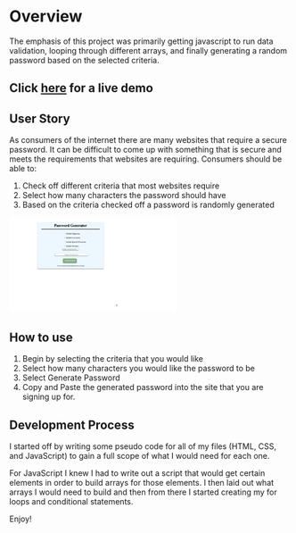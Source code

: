 # Overview
The emphasis of this project was primarily getting javascript to run data validation, looping through different arrays, and finally generating a random password based
on the selected criteria. 

## Click [here](https://paynejoshua.github.io/Password-Generator/) for a live demo

## User Story
As consumers of the internet there are many websites that require a secure password. It can be difficult to come up with something that is secure and meets the requirements that websites are requiring. Consumers should be able to:
1. Check off different criteria that most websites require
2. Select how many characters the password should have
3. Based on the criteria checked off a password is randomly generated

<img src="./assets/passwordGeneratorWalkthrough.git.gif" width="300px">

## How to use
1. Begin by selecting the criteria that you would like
2. Select how many characters you would like the password to be
3. Select Generate Password
4. Copy and Paste the generated password into the site that you are signing up for.

## Development Process

I started off by writing some pseudo code for all of my files (HTML, CSS, and JavaScript) to gain a full scope of what I would need for each one. 

For JavaScript I knew I had to write out a script that would get certain elements in order to build arrays for those elements. I then laid out what arrays I would need to build and then from there I started creating my for loops and conditional statements. 

Enjoy!
